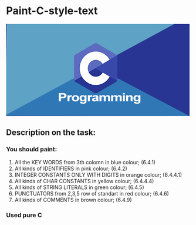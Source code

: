 # Paint-C-style-text
![Image of clusters](https://github.com/AlbMLpy/Paint-C-style-text/blob/master/misc/C-Programming-online-training-nareshit.jpg)

## Description on the task:

### You should paint:

1. All the KEY WORDS from 3th colomn in blue colour; (6.4.1)
2. All kinds of IDENTIFIERS in pink colour; (6.4.2)
3. INTEGER CONSTANTS ONLY WITH DIGITS in orange colour; (6.4.4.1)
4. All kinds of CHAR CONSTANTS in yellow colour; (6.4.4.4)
5. All kinds of STRING LITERALS in green colour; (6.4.5)
6. PUNCTUATORS from 2,3,5 row of standart in red colour; (6.4.6)
7. All kinds of COMMENTS in brown colour; (6.4.9)

### Used pure C
